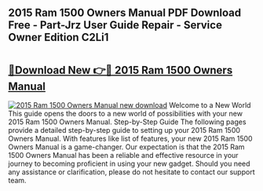 ## 2015 Ram 1500 Owners Manual PDF Download Free - Part-Jrz User Guide Repair - Service Owner Edition C2Li1

# <h2><a href="http://bc44011.oget.top/?id=2015+Ram+1500+Owners+Manual">🔗Download New 👉🔴 2015 Ram 1500 Owners Manual</a></h2>

[![2015 Ram 1500 Owners Manual new download](https://i.imgur.com/5g1atiW.png)](http://bc44011.oget.top/?id=2015+Ram+1500+Owners+Manual)
Welcome to a New World This guide opens the doors to a new world of possibilities with your new 2015 Ram 1500 Owners Manual. Step-by-Step Guide The following pages provide a detailed step-by-step guide to setting up your 2015 Ram 1500 Owners Manual. With features like list of features, your new 2015 Ram 1500 Owners Manual is a game-changer. Our expectation is that the 2015 Ram 1500 Owners Manual has been a reliable and effective resource in your journey to becoming proficient in using your new gadget. Should you need any assistance or clarification, please do not hesitate to contact our support team.
